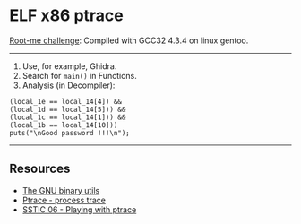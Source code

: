 # ELF x86 ptrace

[Root-me challenge](https://www.root-me.org/en/Challenges/Cracking/ELF-x86-Ptrace): Compiled with GCC32 4.3.4 on linux gentoo.

----

1. Use, for example, Ghidra.
2. Search for `main()` in Functions.
3. Analysis (in Decompiler):

```text
(local_1e == local_14[4]) &&
(local_1d == local_14[5])) &&
(local_1c == local_14[1])) &&
(local_1b == local_14[10]))
puts("\nGood password !!!\n");
```

----

## Resources

* [The GNU binary utils](https://repository.root-me.org/Administration/Unix/Linux/EN%20-%20The%20GNU%20binary%20utils.pdf)
* [Ptrace - process trace](https://repository.root-me.org/Reverse%20Engineering/x86/Unix/EN%20-%20Ptrace%20-%20process%20trace.pdf)
* [SSTIC 06 - Playing with ptrace](https://repository.root-me.org/Reverse%20Engineering/x86/Unix/FR%20-%20SSTIC%2006%20-%20Playing%20with%20ptrace.pdf) 

